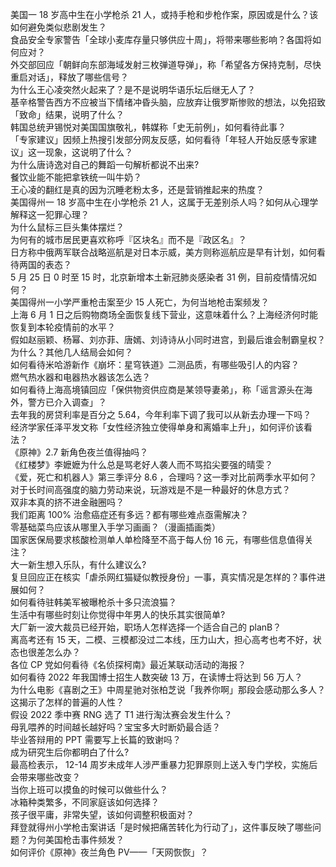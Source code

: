 美国一 18 岁高中生在小学枪杀 21 人，或持手枪和步枪作案，原因或是什么？该如何避免类似悲剧发生？  
食品安全专家警告「全球小麦库存量只够供应十周」，将带来哪些影响？各国将如何应对？  
外交部回应「朝鲜向东部海域发射三枚弹道导弹」，称「希望各方保持克制，尽快重启对话」，释放了哪些信号？  
为什么王心凌突然火起来了？是不是说明华语乐坛后继无人了？  
基辛格警告西方不应被当下情绪冲昏头脑，应放弃让俄罗斯惨败的想法，以免招致「致命」结果，说明了什么？  
韩国总统尹锡悦对美国国旗敬礼，韩媒称「史无前例」，如何看待此事？  
「专家建议」因频上热搜引发部分网友反感，如何看待「年轻人开始反感专家建议」这一现象，这说明了什么？  
为什么唐诗逸对自己的舞蹈一句解析都说不出来?  
餐饮业能不能把拿铁统一叫牛奶？  
王心凌的翻红是真的因为沉睡老粉太多，还是营销推起来的热度？  
美国得州一 18 岁高中生在小学枪杀 21 人，这属于无差别杀人吗？如何从心理学解释这一犯罪心理？  
为什么鼠标三巨头集体摆烂？  
为何有的城市居民更喜欢称呼『区块名』而不是『政区名』？  
日方称中俄两军联合战略巡航是对日本示威，美方则称巡航应是早有计划，如何看待两国的表态？  
5 月 25 日 0 时至 15 时，北京新增本土新冠肺炎感染者 31 例，目前疫情情况如何？  
美国得州一小学严重枪击案至少 15 人死亡，为何当地枪击案频发？  
上海 6 月 1 日之后购物商场全面恢复线下营业，这意味着什么？上海经济何时能恢复到本轮疫情前的水平？  
假如赵丽颖、杨幂、刘亦菲、唐嫣、刘诗诗从小同时进宫，到最后谁会制霸皇权？为什么？其他几人结局会如何？  
如何看待米哈游新作《崩坏：星穹铁道》二测品质，有哪些吸引人的内容？  
燃气热水器和电器热水器该怎么选？  
如何看待上海高境镇回应「保供物资供应商是某领导妻弟」，称「谣言源头在海外，警方已介入调查」？  
去年我的房贷利率是百分之 5.64，今年利率下调了我可以从新去办理一下吗？  
经济学家任泽平发文称「女性经济独立使得单身和离婚率上升」，如何评价该看法？  
《原神》2.7 新角色夜兰值得抽吗？  
《红楼梦》李嬷嬷为什么总是骂老好人袭人而不骂掐尖要强的晴雯？  
《爱，死亡和机器人》第三季评分 8.6 ，合理吗？这一季对比前两季水平如何？  
对于长时间高强度的脑力劳动来说，玩游戏是不是一种最好的休息方式？  
双非本真的挤不进金融圈吗？  
我们距离 100% 治愈癌症还有多远？都有哪些难点亟需解决？  
零基础菜鸟应该从哪里入手学习画画？（漫画插画类）  
国家医保局要求核酸检测单人单检降至不高于每人份 16 元，有哪些信息值得关注？  
大一新生想入乐队，有什么建议么?  
复旦回应正在核实「虐杀网红猫疑似教授身份」一事，真实情况是怎样的？事件进展如何？  
如何看待驻韩美军被曝枪杀十多只流浪猫？  
生活中有哪些时刻让你觉得中年男人的快乐其实很简单?  
大厂新一波大裁员已经开始，职场人怎样选择一个适合自己的 planB？  
离高考还有 15 天，二模、三模都没过二本线，压力山大，担心高考也考不好，状态也很差怎么办？  
各位 CP 党如何看待《名侦探柯南》最近某联动活动的海报？  
如何看待 2022 年我国博士招生人数突破 13 万，在读博士将达到 56 万人？  
为什么电影《喜剧之王》中周星驰对张柏芝说「我养你啊」那段会感动那么多人？这揭示了怎样的普遍的人性？  
假设 2022 季中赛 RNG 选了 T1 进行淘汰赛会发生什么？  
母乳喂养的时间越长越好吗？宝宝多大时断奶最合适？  
毕业答辩用的 PPT 需要写上长篇的致谢吗？  
成为研究生后你都明白了什么?  
最高检表示， 12-14 周岁未成年人涉严重暴力犯罪原则上送入专门学校，实施后会带来哪些改变？  
当你上班可以摸鱼的时候可以做些什么？  
冰箱种类繁多，不同家庭该如何选择？  
孩子很平庸，非常失望，该如何调整积极面对？  
拜登就得州小学枪击案讲话「是时候把痛苦转化为行动了」，这件事反映了哪些问题？为何美国枪击事件频发？  
如何评价《原神》夜兰角色 PV——「天网恢恢」？  
